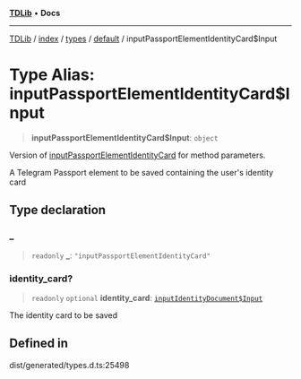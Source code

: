 [**TDLib**](../../../../../../README.md) • **Docs**

***

[TDLib](../../../../../../modules.md) / [index](../../../../../README.md) / [types](../../../README.md) / [default](../README.md) / inputPassportElementIdentityCard$Input

# Type Alias: inputPassportElementIdentityCard$Input

> **inputPassportElementIdentityCard$Input**: `object`

Version of [inputPassportElementIdentityCard](inputPassportElementIdentityCard.md) for method parameters.

A Telegram Passport element to be saved containing the user's identity card

## Type declaration

### \_

> `readonly` **\_**: `"inputPassportElementIdentityCard"`

### identity\_card?

> `readonly` `optional` **identity\_card**: [`inputIdentityDocument$Input`](inputIdentityDocument$Input.md)

The identity card to be saved

## Defined in

dist/generated/types.d.ts:25498
